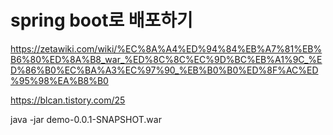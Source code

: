 


# spring boot로 배포하기

https://zetawiki.com/wiki/%EC%8A%A4%ED%94%84%EB%A7%81%EB%B6%80%ED%8A%B8_war_%ED%8C%8C%EC%9D%BC%EB%A1%9C_%ED%86%B0%EC%BA%A3%EC%97%90_%EB%B0%B0%ED%8F%AC%ED%95%98%EA%B8%B0


https://blcan.tistory.com/25



java -jar demo-0.0.1-SNAPSHOT.war
